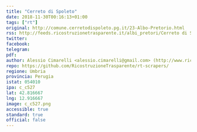 ```yaml
---
title: "Cerreto di Spoleto"
date: 2018-11-30T00:16:13+01:00
tags: ["rt"]
original: http://comune.cerretodispoleto.pg.it/23-Albo-Pretorio.html
rss: http://feeds.ricostruzionetrasparente.it/albi_pretori/Cerreto di Spoleto_feed.xml
twitter: 
facebook: 
telegram: 
pdf: 
author: Alessio Cimarelli <alessio.cimarelli@gmail.com> (http://www.ricostruzionetrasparente.it)
repo: https://github.com/RicostruzioneTrasparente/rt-scrapers/
regione: Umbria
provincia: Perugia
istat: 054010
ipa: c_c527
lat: 42.816667
lng: 12.916667
image: c_c527.png
accessible: true
standard: true
official: false
---
```

